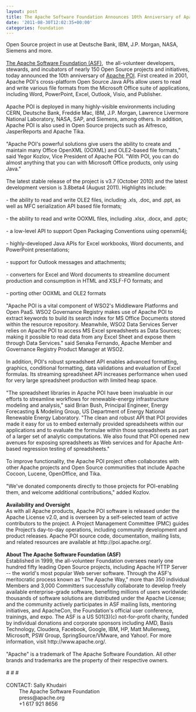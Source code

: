 ```yaml
---
layout: post
title: The Apache Software Foundation Announces 10th Anniversary of Apache POI
date: '2011-08-30T12:02:35+00:00'
categories: foundation
---
```

<div>Open Source project in use at Deutsche Bank, IBM, J.P. Morgan, NASA, Siemens and more.</div> 
  <div><br /></div> 
  <div><a href="http://apache.org/">The Apache Software Foundation (ASF)</a>, &nbsp;the all-volunteer developers, stewards, and incubators of nearly 150 Open Source projects and initiatives, today announced the 10th anniversary of <a href="http://poi.apache.org/">Apache POI</a>. First created in 2001, Apache POI's cross-platform Open Source Java APIs allow users to read and write various file formats from the Microsoft Office suite of applications, including Word, PowerPoint, Excel, Outlook, Visio, and Publisher.</div> 
  <div><br /></div> 
  <div>Apache POI is deployed in many highly-visible environments including CERN, Deutsche Bank, Freddie Mac, IBM, J.P. Morgan, Lawrence Livermore National Laboratory, NASA, SAP, and Siemens, among others. In addition, Apache POI is also used in Open Source projects such as Alfresco, JasperReports and Apache Tika.</div> 
  <div><br /></div> 
  <div>&quot;Apache POI's powerful solutions give users the ability to create and maintain many Office OpenXML (OOXML) and OLE2-based file formats,&quot; said Yegor Kozlov, Vice President of Apache POI. &quot;With POI, you can do almost anything that you can with Microsoft Office products, only using Java.&quot;</div> 
  <div><br /></div> 
  <div>The latest stable release of the project&nbsp;is v3.7 (October 2010) and&nbsp;the latest development version is 3.8beta4 (August 2011). Highlights include:</div> 
  <div><br /></div> 
  <div>- the ability to read and write OLE2 files, including .xls, .doc, and .ppt, as well as MFC serialization API based file formats;</div> 
  <div><br /></div> 
  <div>- the ability to read and write OOXML files, including .xlsx, .docx, and .pptx;</div> 
  <div><br /></div> 
  <div>- a low-level API to support Open Packaging Conventions using openxml4j;</div> 
  <div><br /></div> 
  <div>- highly-developed Java APIs for Excel workbooks, Word documents, and PowerPoint presentations;</div> 
  <div><br /></div> 
  <div>- support for Outlook messages and attachments;</div> 
  <div><br /></div> 
  <div>- converters for Excel and Word documents to streamline document production and consumption in HTML and XSLF-FO formats; and</div> 
  <div><br /></div> 
  <div>- porting other OOXML and OLE2 formats</div> 
  <div><br /></div> 
  <div>&quot;Apache POI is a vital component of WSO2's Middleware Platforms and Open PaaS. WSO2 Governance Registry makes use of Apache POI to extract keywords to build its search index for MS Office Documents stored within the resource repository. Meanwhile, WSO2 Data Services Server relies on Apache POI to access MS Excel spreadsheets as Data Sources; making it possible to read data from any Excel Sheet and expose them through Data Services.&quot; said Senaka Fernando, Apache Member and Governance Registry Product Manager at WSO2.</div> 
  <div><br /></div> 
  <div>In addition, POI's robust spreadsheet API enables advanced formatting, graphics, conditional formatting, data validations and evaluation of Excel formulas. Its streaming spreadsheet API increases performance when used for very large spreadsheet production with limited heap space.</div> 
  <div><br /></div> 
  <div>&quot;The spreadsheet libraries in Apache POI have been invaluable in our efforts to streamline workflows for renewable-energy infrastructure modeling and analysis,&quot; said Brian Bush, Principal Engineer, Energy Forecasting &amp; Modeling Group, US Department of Energy National Renewable Energy Laboratory. &quot;The clean and robust API that POI provides made it easy for us to embed externally provided spreadsheets within our applications and to evaluate the formulae within those spreadsheets as part of a larger set of analytic computations. We also found that POI opened new avenues for exposing spreadsheets as Web services and for Apache Ant-based regression testing of spreadsheets.&quot;</div> 
  <div><br /></div> 
  <div>To improve functionality, the Apache POI project often collaborates with other Apache projects and Open Source communities that include Apache Cocoon, Lucene, OpenOffice, and Tika.</div> 
  <div><br /></div> 
  <div>&quot;We've donated components directly to those projects for POI-enabling them, and welcome additional contributions,&quot; added Kozlov.</div> 
  <div><br /></div> 
  <div><b>Availability and Oversight</b></div> 
  <div>As with all Apache products, Apache POI software is released under the Apache License v2.0, and is overseen by a self-selected team of active contributors to the project. A Project Management Committee (PMC) guides the Project’s day-to-day operations, including community development and product releases. Apache POI source code, documentation, mailing lists, and related resources are available at http://poi.apache.org/.</div> 
  <div><br /></div> 
  <div><b>About The Apache Software Foundation (ASF)</b></div> 
  <div>Established in 1999, the all-volunteer Foundation oversees nearly one hundred fifty leading Open Source projects, including Apache HTTP Server -- the world's most popular Web server software. Through the ASF's meritocratic process known as &quot;The Apache Way,&quot; more than 350 individual Members and 3,000 Committers successfully collaborate to develop freely available enterprise-grade software, benefiting millions of users worldwide: thousands of software solutions are distributed under the Apache License; and the community actively participates in ASF mailing lists, mentoring initiatives, and ApacheCon, the Foundation's official user conference, trainings, and expo. The ASF is a US 501(3)(c) not-for-profit charity, funded by individual donations and corporate sponsors including AMD, Basis Technology, Cloudera, Facebook, Google, IBM, HP, Matt Mullenweg, Microsoft, PSW Group, SpringSource/VMware, and Yahoo!. For more information, visit http://www.apache.org/.</div> 
  <div><br /></div> 
  <div>&quot;Apache&quot; is a trademark of The Apache Software Foundation. All other brands and trademarks are the property of their respective owners.</div> 
  <div><br /></div> 
  <div># # #</div> 
  <div><br /></div> 
  <div>CONTACT: Sally Khudairi</div> 
  <div>&nbsp; &nbsp; &nbsp; &nbsp; &nbsp;The Apache Software Foundation</div> 
  <div>&nbsp; &nbsp; &nbsp; &nbsp; &nbsp;press@apache.org</div> 
  <div>&nbsp; &nbsp; &nbsp; &nbsp; &nbsp;+1 617 921 8656</div>
